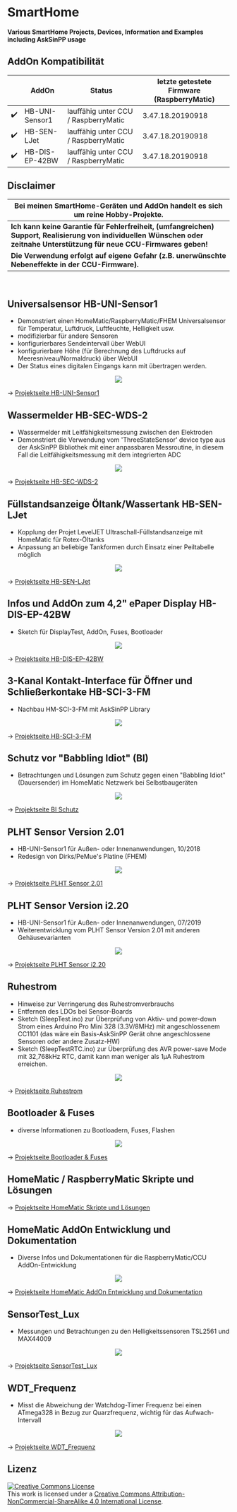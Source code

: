 
# SmartHome

**Various SmartHome Projects, Devices, Information and Examples including AskSinPP usage**


## AddOn Kompatibilität

| |AddOn|Status|letzte getestete Firmware (RaspberryMatic)|
|---|---|---|---|
|:heavy_check_mark:|HB-UNI-Sensor1|lauffähig unter CCU / RaspberryMatic|3.47.18.20190918|
|:heavy_check_mark:|HB-SEN-LJet|lauffähig unter CCU / RaspberryMatic|3.47.18.20190918|
|:heavy_check_mark:|HB-DIS-EP-42BW|lauffähig unter CCU / RaspberryMatic|3.47.18.20190918|


## Disclaimer

|Bei meinen SmartHome-Geräten und AddOn handelt es sich um reine Hobby-Projekte.|
|---|
|**Ich kann keine Garantie für Fehlerfreiheit, (umfangreichen) Support, Realisierung von individuellen Wünschen oder zeitnahe Unterstützung für neue CCU-Firmwares geben!**|
|**Die Verwendung erfolgt auf eigene Gefahr (z.B. unerwünschte Nebeneffekte in der CCU-Firmware).**|

<br>


## Universalsensor HB-UNI-Sensor1

- Demonstriert einen HomeMatic/RaspberryMatic/FHEM Universalsensor für Temperatur, Luftdruck, Luftfeuchte, Helligkeit usw.
- modifizierbar für andere Sensoren
- konfigurierbares Sendeintervall über WebUI
- konfigurierbare Höhe (für Berechnung des Luftdrucks auf Meeresniveau/Normaldruck) über WebUI
- Der Status eines digitalen Eingangs kann mit übertragen werden.

<p align="center"><img src="Images/HB-UNI-Sensor1_HW3_small.jpg?raw=true"/></p>

-> [Projektseite HB-UNI-Sensor1](https://github.com/TomMajor/SmartHome/tree/master/HB-UNI-Sensor1)


## Wassermelder HB-SEC-WDS-2

- Wassermelder mit Leitfähigkeitsmessung zwischen den Elektroden
- Demonstriert die Verwendung vom 'ThreeStateSensor' device type aus der AskSinPP Bibliothek mit einer anpassbaren Messroutine, in diesem Fall die Leitfähigkeitsmessung mit dem integrierten ADC

<p align="center"><img src="Images/Prototyp_Wassermelder_small.jpg?raw=true"/></p>

-> [Projektseite HB-SEC-WDS-2](https://github.com/TomMajor/SmartHome/tree/master/HB-SEC-WDS-2)


## Füllstandsanzeige Öltank/Wassertank HB-SEN-LJet

- Kopplung der Projet LevelJET Ultraschall-Füllstandsanzeige mit HomeMatic für Rotex-Öltanks
- Anpassung an beliebige Tankformen durch Einsatz einer Peiltabelle möglich

<p align="center"><img src="Images/LevelJet_small.jpg?raw=true"/></p>

-> [Projektseite HB-SEN-LJet](https://github.com/TomMajor/SmartHome/tree/master/HB-SEN-LJet)


## Infos und AddOn zum 4,2" ePaper Display HB-DIS-EP-42BW

- Sketch für DisplayTest, AddOn, Fuses, Bootloader

<p align="center"><img src="Images/EP42_small.jpg?raw=true"/></p>

-> [Projektseite HB-DIS-EP-42BW](https://github.com/TomMajor/SmartHome/tree/master/HB-Dis-EP-42BW)


## 3-Kanal Kontakt-Interface für Öffner und Schließerkontake HB-SCI-3-FM

- Nachbau HM-SCI-3-FM mit AskSinPP Library

<p align="center"><img src="Images/HB_SCI_3_FM_small.jpg?raw=true"/></p>

-> [Projektseite HB-SCI-3-FM](https://github.com/TomMajor/SmartHome/tree/master/HB-SCI-3-FM)


## Schutz vor "Babbling Idiot" (BI)

- Betrachtungen und Lösungen zum Schutz gegen einen "Babbling Idiot" (Dauersender) im HomeMatic Netzwerk bei Selbstbaugeräten

<p align="center"><img src="Images/BI_small.jpg?raw=true"/></p>

-> [Projektseite BI Schutz](https://github.com/TomMajor/SmartHome/tree/master/Info/Babbling%20Idiot%20Protection)


## PLHT Sensor Version 2.01

- HB-UNI-Sensor1 für Außen- oder Innenanwendungen, 10/2018
- Redesign von Dirks/PeMue's Platine (FHEM)

<p align="center"><img src="Images/PLHT_201_small.png?raw=true"/></p>

-> [Projektseite PLHT Sensor 2.01](https://github.com/TomMajor/SmartHome/tree/master/PCB/01_Sensor_PLHT_V2.01)


## PLHT Sensor Version i2.20

- HB-UNI-Sensor1 für Außen- oder Innenanwendungen, 07/2019
- Weiterentwicklung vom PLHT Sensor Version 2.01 mit anderen Gehäusevarianten

<p align="center"><img src="Images/PLHT_i220_small.jpg?raw=true"/></p>

-> [Projektseite PLHT Sensor i2.20](https://github.com/TomMajor/SmartHome/tree/master/PCB/02_Sensor_PLHT_Vi2.20)


## Ruhestrom

- Hinweise zur Verringerung des Ruhestromverbrauchs
- Entfernen des LDOs bei Sensor-Boards
- Sketch (SleepTest.ino) zur Überprüfung von Aktiv- und power-down Strom eines Arduino Pro Mini 328 (3.3V/8MHz) mit angeschlossenem CC1101 (das wäre ein Basis-AskSinPP Gerät ohne angeschlossene Sensoren oder andere Zusatz-HW)
- Sketch (SleepTestRTC.ino) zur Überprüfung des AVR power-save Mode mit 32,768kHz RTC, damit kann man weniger als 1µA Ruhestrom erreichen.

<p align="center"><img src="Images/SensorBreakoutBoards_small.jpg?raw=true"/></p>

-> [Projektseite Ruhestrom](https://github.com/TomMajor/SmartHome/tree/master/Info/Ruhestrom)


## Bootloader & Fuses

- diverse Informationen zu Bootloadern, Fuses, Flashen

<p align="center"><img src="Images/fuses_small.jpg?raw=true"/></p>

-> [Projektseite Bootloader & Fuses](https://github.com/TomMajor/SmartHome/tree/master/Info/Bootloader)


## HomeMatic / RaspberryMatic Skripte und Lösungen

-> [Projektseite HomeMatic Skripte und Lösungen](https://github.com/TomMajor/SmartHome/tree/master/Info/Skripte_und_Loesungen)


## HomeMatic AddOn Entwicklung und Dokumentation

- Diverse Infos und Dokumentationen für die RaspberryMatic/CCU AddOn-Entwicklung

<p align="center"><img src="Images/AddOn_small.jpg?raw=true"/></p>

-> [Projektseite HomeMatic AddOn Entwicklung und Dokumentation](https://github.com/TomMajor/SmartHome/tree/master/Info/RaspberryMatic_CCU_AddOn)


## SensorTest_Lux

- Messungen und Betrachtungen zu den Helligkeitssensoren TSL2561 und MAX44009

<p align="center"><img src="Images/SensorTest_Lux_small.jpg?raw=true"/></p>

-> [Projektseite SensorTest_Lux](https://github.com/TomMajor/SmartHome/tree/master/Info/SensorTest_Lux)


## WDT_Frequenz

- Misst die Abweichung der Watchdog-Timer Frequenz bei einen ATmega328 in Bezug zur Quarzfrequenz, wichtig für das Aufwach-Intervall

<p align="center"><img src="Images/WDT_Frequenz_small.jpg?raw=true"/></p>

-> [Projektseite WDT_Frequenz](https://github.com/TomMajor/SmartHome/tree/master/Info/WDT_Frequenz)


## Lizenz

<a rel="license" href="http://creativecommons.org/licenses/by-nc-sa/4.0/"><img alt="Creative Commons License" style="border-width:0" src="https://i.creativecommons.org/l/by-nc-sa/4.0/88x31.png" /></a><br />This work is licensed under a <a rel="license" href="http://creativecommons.org/licenses/by-nc-sa/4.0/">Creative Commons Attribution-NonCommercial-ShareAlike 4.0 International License</a>.

[comment]: # (:large_blue_circle:)
